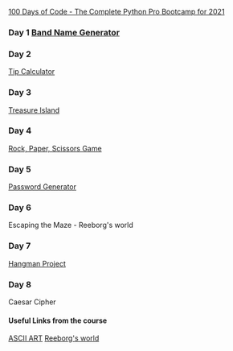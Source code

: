 [100 Days of Code - The Complete Python Pro Bootcamp for 2021](https://www.udemy.com/course/100-days-of-code/)

### Day 1 [Band Name Generator](https://github.com/MariyaLcs/100DaysOfCode-Python/blob/main/BandNameGenerator/main.py)

### Day 2

[Tip Calculator](https://github.com/MariyaLcs/100DaysOfCode-Python/blob/main/TipCalculator/main.py)

### Day 3

[Treasure Island](https://github.com/MariyaLcs/100DaysOfCode-Python/blob/main/TreasureIsland/main.py)

### Day 4

[Rock, Paper, Scissors Game](https://github.com/MariyaLcs/100DaysOfCode-Python/blob/main/RockPaperScissorsGame/main.py)

### Day 5

[Password Generator](https://github.com/MariyaLcs/100DaysOfCode-Python/blob/main/PasswordGenerator/main.py)

### Day 6

Escaping the Maze - Reeborg's world

### Day 7

[Hangman Project](https://github.com/MariyaLcs/100DaysOfCode-Python/blob/main/HangmanProject/main.py)

### Day 8

Caesar Cipher

#### Useful Links from the course

[ASCII ART](https://ascii.co.uk/art)
[Reeborg's world](https://reeborg.ca/reeborg.html?lang=en&mode=python&menu=worlds%2Fmenus%2Freeborg_intro_en.json&name=problem_world.json&url=user_world%3Aproblem_world.json)
